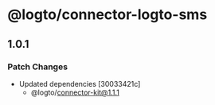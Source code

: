 # @logto/connector-logto-sms

## 1.0.1

### Patch Changes

- Updated dependencies [30033421c]
  - @logto/connector-kit@1.1.1
